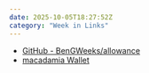 ```yaml
---
date: 2025-10-05T18:27:52Z
category: "Week in Links"
---
```


* [GitHub - BenGWeeks/allowance](https://github.com/BenGWeeks/allowance) 
* [macadamia Wallet](https://macadamia.cash/) 